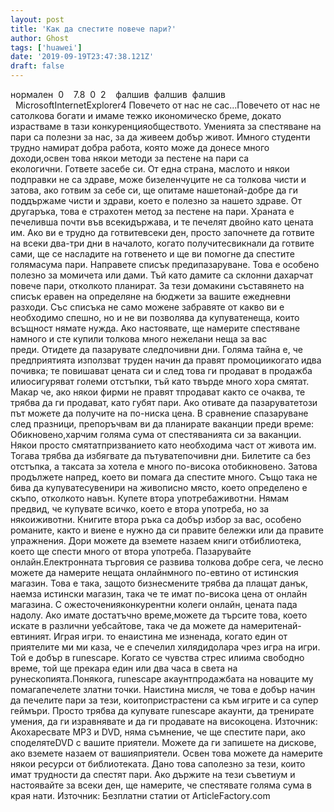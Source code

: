 ```yaml
---
layout: post
title: 'Как да спестите повече пари?'
author: Ghost
tags: ['huawei']
date: '2019-09-19T23:47:38.121Z'
draft: false
---
```


нормален  0    7.8  0  2    фалшив  фалшив  фалшив                                          MicrosoftInternetExplorer4 Повечето от нас не сас...Повечето от нас не сатолкова богати и имаме тежко икономическо бреме, докато израстваме в тази конкуренцияобществото. Уменията за спестяване на пари са полезни за нас, за да живеем добър живот. Имного студенти трудно намират добра работа, която може да донесе много доходи,освен това някои методи за пестене на пари са екологични. Гответе засебе си. От една страна, маслото и някои подправки не са здраве, може бизеленчуците не са толкова чисти и затова, ако готвим за себе си, ще опитаме нашетонай-добре да ги поддържаме чисти и здрави, което е полезно за нашето здраве. От другаръка, това е страхотен метод за пестене на пари. Храната е печеливша почти във всекидържава, и те печелят двойно като цената им. Ако ви е трудно да готвитевсеки ден, просто започнете да готвите на всеки два-три дни в началото, когато получитесвикнали да готвите сами, ще се насладите на готвенето и ще ви помогне да спестите голямасума пари. Направете списък предипазаруване. Това е особено полезно за момичета или дами. Тъй като дамите са склонни дахарчат повече пари, отколкото планират. За тези домакини съставянето на списък еравен на определяне на бюджети за вашите ежедневни разходи. Със списъка не само можене забравяте от какво ви е необходимо спешно, но и не ви позволява да купуватенеща, които всъщност нямате нужда. Ако настоявате, ще намерите спестяване намного и сте купили толкова много нежелани неща за вас преди. Отидете да пазарувате следпочивни дни. Голяма тайна е, че предприятията използват труден начин да правят промоциикогато идва почивка; те повишават цената си и след това ги продават в продажба илиосигуряват големи отстъпки, тъй като твърде много хора смятат. Макар че, ако някои фирми не правят тпродават както се очаква, те трябва да ги продават, като губят пари. Ако отивате да пазаруватетози път можете да получите на по-ниска цена. В сравнение спазаруване след празници, препоръчвам ви да планирате ваканции преди време: Обикновено,харчим голяма сума от спестяванията си за ваканции. Някои просто смятатпризванието като необходима част от живота им. Тогава трябва да избягвате да пътуватепочивни дни. Билетите са без отстъпка, а таксата за хотела е много по-висока отобикновено. Затова продължете напред, което ви помага да спестите много. Също така не бива да купуватесувенири на живописно място, което определено е скъпо, отколкото навън. Купете втора употребаживотни. Нямам предвид, че купувате всичко, което е втора употреба, но за някоиживотни. Книгите втора ръка са добър избор за вас, особено романите, както и виене е нужно да си правите бележки или да правите упражнения. Дори можете да вземете назаем книги отбиблиотека, което ще спести много от втора употреба. Пазарувайте онлайн.Електронната търговия се развива толкова добре сега, че лесно можете да намерите нещата онлайнмного по-евтино от истинския магазин. Това е така, защото бизнесмените трябва да плащат данък, наемза истински магазин, така че те имат по-висока цена от онлайн магазина. С ожесточенияконкурентни колеги онлайн, цената пада надолу. Ако имате достатъчно време,можете да търсите това, което искате в различни уебсайтове, така че да можете да намеритенай-евтиният. Играя игри. то енаистина ме изненада, когато един от приятелите ми ми каза, че е спечелил хилядидолара чрез игра на игри. Той е добър в runescape. Когато се чувства стрес илиима свободно време, той ще прекара един или два часа в света на рунескопията.Понякога, runescape акаунтпродажбата на новаците му помагапечелете златни точки. Наистина мисля, че това е добър начин да печелите пари за тези, коитопристрастени са към игрите и са супер геймъри. Просто трябва да купувате runescape акаунти, да тренирате умения, да ги изравнявате и да ги продавате на високоцена. Източник: Акохаресвате MP3 и DVD, няма съмнение, че ще спестите пари, ако споделятеDVD с вашите приятели. Можете да ги запишете на дискове, ако вземете назаем от вашияприятели. Освен това можете да намерите някои ресурси от библиотеката. Дано това саполезно за тези, които имат трудности да спестят пари. Ако държите на тези съветиум и настоявайте за всеки ден, ще намерите, че спестявате голяма сума в края нати. Източник: Безплатни статии от ArticleFactory.com
